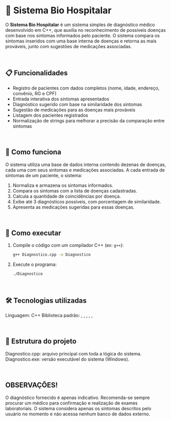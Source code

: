 # 🏥 Sistema Bio Hospitalar

O **Sistema Bio Hospitalar** é um sistema simples de diagnóstico médico desenvolvido em C++, que auxilia no reconhecimento de possíveis doenças com base nos sintomas informados pelo paciente. O sistema compara os sintomas inseridos com uma base interna de doenças e retorna as mais prováveis, junto com sugestões de medicações associadas.

<br>

## 📋 Funcionalidades

- Registro de pacientes com dados completos (nome, idade, endereço, convênio, RG e CPF)
- Entrada interativa dos sintomas apresentados
- Diagnóstico sugerido com base na similaridade dos sintomas
- Sugestão de medicações para as doenças mais prováveis
- Listagem dos pacientes registrados
- Normalização de strings para melhorar a precisão da comparação entre sintomas

<br>

## 🧠 Como funciona

O sistema utiliza uma base de dados interna contendo dezenas de doenças, cada uma com seus sintomas e medicações associadas. A cada entrada de sintomas de um paciente, o sistema:

1. Normaliza e armazena os sintomas informados.
2. Compara os sintomas com a lista de doenças cadastradas.
3. Calcula a quantidade de coincidências por doença.
4. Exibe até 3 diagnósticos possíveis, com porcentagem de similaridade.
5. Apresenta as medicações sugeridas para essas doenças.

<br>

## 🚀 Como executar

1. Compile o código com um compilador C++ (ex: `g++`):

   ```bash
   g++ Diagnostico.cpp -o Diagnostico

2. Execute o programa:

   ```bash
   ./Diagnostico
<br>

## 🛠️ Tecnologias utilizadas

Linguagem: C++
Biblioteca padrão: <iostream>, <string>, <vector>, <map>, <algorithm>, <cctype>

<br>

## 📁 Estrutura do projeto
Diagnostico.cpp: arquivo principal com toda a lógica do sistema.
Diagnostico.exe: versão executável do sistema (Windows).

<br>

## OBSERVAÇÕES!
O diagnóstico fornecido é apenas indicativo. Recomenda-se sempre procurar um médico para confirmação e realização de exames laboratoriais.
O sistema considera apenas os sintomas descritos pelo usuário no momento e não acessa nenhum banco de dados externo.

<br>
